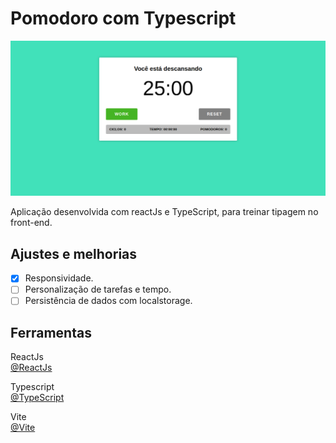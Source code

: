 # Pomodoro com Typescript

<img src="./public/pomodoro.png" alt="imagem do pomodoro">

<p>Aplicação desenvolvida com reactJs e TypeScript, para treinar tipagem no 
front-end.</p>

## Ajustes e melhorias

- [x] Responsividade.
- [ ] Personalização de tarefas e tempo.
- [ ] Persistência de dados com localstorage.

## Ferramentas

ReactJs <br/>
[@ReactJs](https://www.npmjs.com/package/@reactjs)

Typescript <br/>
[@TypeScript](https://www.typescriptlang.org/)

Vite <br/>
[@Vite](https://vitejs.dev/)

